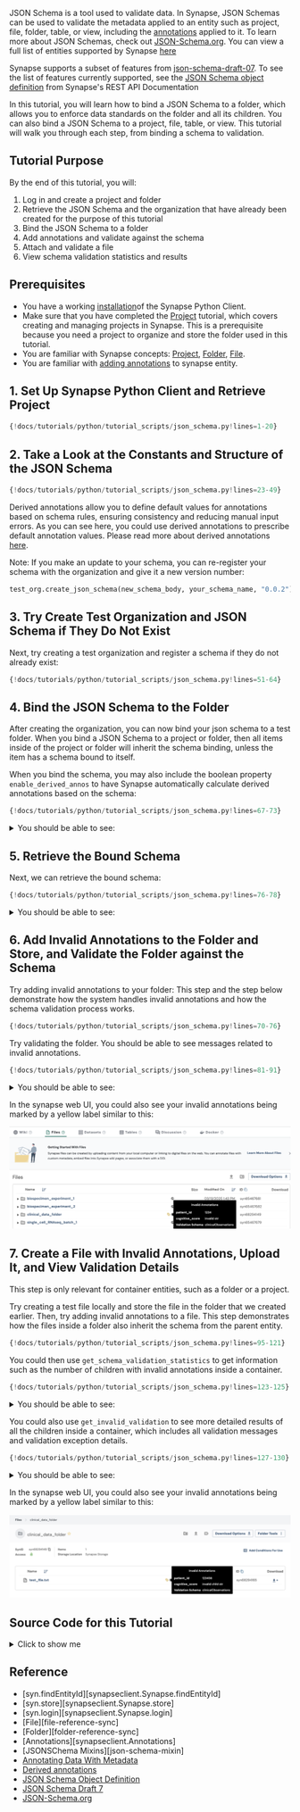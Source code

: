 JSON Schema is a tool used to validate data. In Synapse, JSON Schemas can be used to validate the metadata applied to an entity such as project, file, folder, table, or view, including the [annotations](https://help.synapse.org/docs/Annotating-Data-With-Metadata.2667708522.html) applied to it. To learn more about JSON Schemas, check out [JSON-Schema.org](https://json-schema.org/). You can view a full list of entities supported by Synapse [here](https://rest-docs.synapse.org/rest/index.html#org.sagebionetworks.repo.web.controller.EntityController)

Synapse supports a subset of features from [json-schema-draft-07](https://json-schema.org/draft-07). To see the list of features currently supported, see the [JSON Schema object definition](https://rest-docs.synapse.org/rest/org/sagebionetworks/repo/model/schema/JsonSchema.html) from Synapse's REST API Documentation

In this tutorial, you will learn how to bind a JSON Schema to a folder, which allows you to enforce data standards on the folder and all its children. You can also bind a JSON Schema to a project, file, table, or view. This tutorial will walk you through each step, from binding a schema to validation.

## Tutorial Purpose
By the end of this tutorial, you will:

1. Log in and create a project and folder
2. Retrieve the JSON Schema and the organization that have already been created for the purpose of this tutorial
3. Bind the JSON Schema to a folder
4. Add annotations and validate against the schema
5. Attach and validate a file
6. View schema validation statistics and results

## Prerequisites
* You have a working [installation](../installation.md)of the Synapse Python Client.
* Make sure that you have completed the [Project](./project.md) tutorial, which covers creating and managing projects in Synapse. This is a prerequisite because you need a project to organize and store the folder used in this tutorial.
* You are familiar with Synapse concepts: [Project](./project.md), [Folder](./folder.md), [File](./file.md).
* You are familiar with [adding annotations](./annotation.md) to synapse entity.


## 1. Set Up Synapse Python Client and Retrieve Project

```python
{!docs/tutorials/python/tutorial_scripts/json_schema.py!lines=1-20}
```

## 2. Take a Look at the Constants and Structure of the JSON Schema

```python
{!docs/tutorials/python/tutorial_scripts/json_schema.py!lines=23-49}
```

Derived annotations allow you to define default values for annotations based on schema rules, ensuring consistency and reducing manual input errors. As you can see here, you could use derived annotations to prescribe default annotation values. Please read more about derived annotations [here](https://help.synapse.org/docs/JSON-Schemas.3107291536.html#JSONSchemas-DerivedAnnotations).

Note: If you make an update to your schema, you can re-register your schema with the organization and give it a new version number:
```python
test_org.create_json_schema(new_schema_body, your_schema_name, "0.0.2")
```

## 3. Try Create Test Organization and JSON Schema if They Do Not Exist
Next, try creating a test organization and register a schema if they do not already exist:
```python
{!docs/tutorials/python/tutorial_scripts/json_schema.py!lines=51-64}
```

## 4. Bind the JSON Schema to the Folder
After creating the organization, you can now bind your json schema to a test folder. When you bind a JSON Schema to a project or folder, then all items inside of the project or folder will inherit the schema binding, unless the item has a schema bound to itself.

When you bind the schema, you may also include the boolean property `enable_derived_annos` to have Synapse automatically calculate derived annotations based on the schema:

```python
{!docs/tutorials/python/tutorial_scripts/json_schema.py!lines=67-73}
```

<details class="example">
<summary>You should be able to see: </summary>
```
JSON schema was bound successfully. Please see details below:
{'created_by': '<your synapse user id>',
 'created_on': '2025-06-13T21:46:37.457Z',
 'id': 'myUniqueAlzheimersResearchOrgTurtorial-clinicalObservations-0.0.1',
 'json_sha256_hex': 'f01270d61cf9a317b9f33a8acc1d86d330effc3548ad350c60d2a072de33f3fd',
 'organization_id': '571',
 'organization_name': 'myUniqueAlzheimersResearchOrgTurtorial',
 'schema_id': '5650',
 'schema_name': 'clinicalObservations',
 'semantic_version': '0.0.1',
 'version_id': '41294'}
```
</details>

## 5. Retrieve the Bound Schema
Next, we can retrieve the bound schema:
```python
{!docs/tutorials/python/tutorial_scripts/json_schema.py!lines=76-78}
```

<details class="example">
<summary>You should be able to see: </summary>
```
JSON Schema was retrieved successfully. Please see details below:
{'created_by': '<your synapse user id>',
'created_on': '2025-06-17T15:26:13.718Z',
'enable_derived_annotations': True,
'json_schema_version_info': JSONSchemaVersionInfo(
  organization_id='571',
  organization_name='myUniqueAlzheimersResearchOrgTurtorial',
  schema_id='5650',
  id='myUniqueAlzheimersResearchOrgTurtorial-clinicalObservations-0.0.1',
  schema_name='clinicalObservations',
  version_id='41294',
  semantic_version='0.0.1',
  json_sha256_hex='f01270d61cf9a317b9f33a8acc1d86d330effc3548ad350c60d2a072de33f3fd',
  created_on='2025-06-13T21:46:37.457Z',
  created_by='<your synapse user id>'),
'object_id': 68294149,
'object_type': 'entity'}
```
  </details>

## 6. Add Invalid Annotations to the Folder and Store, and Validate the Folder against the Schema
Try adding invalid annotations to your folder: This step and the step below demonstrate how the system handles invalid annotations and how the schema validation process works.
```python
{!docs/tutorials/python/tutorial_scripts/json_schema.py!lines=70-76}
```

Try validating the folder. You should be able to see messages related to invalid annotations.
```python
{!docs/tutorials/python/tutorial_scripts/json_schema.py!lines=81-91}
```


<details class="example">
<summary>You should be able to see: </summary>
```
Validation was completed. Please see details below:
{'all_validation_messages': ['#/cognitive_score: expected type: Integer, '
                             'found: String'],
 'validation_error_message': 'expected type: Integer, found: String',
 'validation_exception': ValidationException(pointer_to_violation='#/cognitive_score',
 message='expected type: Integer, '
          'found: String',
 schema_location='#/properties/cognitive_score',
 causing_exceptions=[]),
 'validation_response': JSONSchemaValidation(object_id='syn68294149',
 object_type='entity',
 object_etag='251af76f-56d5-49a2-aada-c268f24d699d',
 id='https://repo-prod.prod.sagebase.org/repo/v1/schema/type/registered/myUniqueAlzheimersResearchOrgTurtorial-clinicalObservations-0.0.1',
 is_valid=False,
 validated_on='2025-06-17T15:26:14.878Z')}
```
</details>

In the synapse web UI, you could also see your invalid annotations being marked by a yellow label similar to this:

![json_schema](./tutorial_screenshots/jsonschema_folder.png)


## 7. Create a File with Invalid Annotations, Upload It, and View Validation Details

This step is only relevant for container entities, such as a folder or a project.

Try creating a test file locally and store the file in the folder that we created earlier. Then, try adding invalid annotations to a file. This step demonstrates how the files inside a folder also inherit the schema from the parent entity.
```python
{!docs/tutorials/python/tutorial_scripts/json_schema.py!lines=95-121}
```

You could then use `get_schema_validation_statistics` to get information such as the number of children with invalid annotations inside a container.
```python
{!docs/tutorials/python/tutorial_scripts/json_schema.py!lines=123-125}
```


<details class="example">
<summary>You should be able to see: </summary>
```
Validation statistics were retrieved successfully. Please see details below:
{'container_id': 'syn68294149',
'number_of_invalid_children': 1,
'number_of_unknown_children': 0,
'number_of_valid_children': 0,
'total_number_of_children': 1}
```
</details>


You could also use `get_invalid_validation` to see more detailed results of all the children inside a container, which includes all validation messages and validation exception details.
```python
{!docs/tutorials/python/tutorial_scripts/json_schema.py!lines=127-130}
```

<details class="example">
<summary>You should be able to see: </summary>
```
See details of validation results:
{'all_validation_messages': ['#/cognitive_score: expected type: Integer, '
                             'found: String'],
 'validation_error_message': 'expected type: Integer, found: String',
 'validation_exception': ValidationException(pointer_to_violation='#/   cognitive_score',
 message='expected type: Integer, '
          'found: String',
 schema_location='#/properties/cognitive_score',
  causing_exceptions=[]),
'validation_response': JSONSchemaValidation(object_id='syn68294165',
  object_type='entity',
  object_etag='4ab1d39d-d1bf-45ac-92be-96ceee576d72',
  id='https://repo-prod.prod.sagebase.org/repo/v1/schema/type/registered/myUniqueAlzheimersResearchOrgTurtorial-clinicalObservations-0.0.1',
  is_valid=False,
  validated_on='2025-06-17T15:26:18.650Z')}
```
</details>

In the synapse web UI, you could also see your invalid annotations being marked by a yellow label similar to this:

![jsonschema](./tutorial_screenshots/jsonschema_file.png)


## Source Code for this Tutorial

<details class="quote">
  <summary>Click to show me</summary>

```python
{!docs/tutorials/python/tutorial_scripts/json_schema.py!}
```
</details>


## Reference
- [syn.findEntityId][synapseclient.Synapse.findEntityId]
- [syn.store][synapseclient.Synapse.store]
- [syn.login][synapseclient.Synapse.login]
- [File][file-reference-sync]
- [Folder][folder-reference-sync]
- [Annotations][synapseclient.Annotations]
- [JSONSChema Mixins][json-schema-mixin]
- [Annotating Data With Metadata](https://help.synapse.org/docs/Annotating-Data-With-Metadata.2667708522.html)
- [Derived annotations](https://help.synapse.org/docs/JSON-Schemas.3107291536.html#JSONSchemas-DerivedAnnotations)
- [JSON Schema Object Definition](https://rest-docs.synapse.org/rest/org/sagebionetworks/repo/model/schema/JsonSchema.html)
- [JSON Schema Draft 7](https://json-schema.org/draft-07)
- [JSON-Schema.org](https://json-schema.org./)
